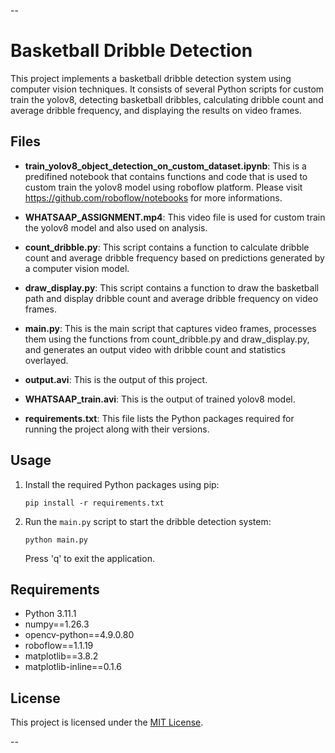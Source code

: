 --

# Basketball Dribble Detection

This project implements a basketball dribble detection system using computer vision techniques. It consists of several Python scripts for custom train the yolov8, detecting basketball dribbles, calculating dribble count and average dribble frequency, and displaying the results on video frames.

## Files

- **train_yolov8_object_detection_on_custom_dataset.ipynb**: This is a predifined notebook that contains functions and code that is used to custom train the yolov8 model using roboflow platform. Please visit https://github.com/roboflow/notebooks for more informations.

- **WHATSAAP_ASSIGNMENT.mp4**: This video file is used for custom train the yolov8 model and also used on analysis.

- **count_dribble.py**: This script contains a function to calculate dribble count and average dribble frequency based on predictions generated by a computer vision model.
  
- **draw_display.py**: This script contains a function to draw the basketball path and display dribble count and average dribble frequency on video frames.

- **main.py**: This is the main script that captures video frames, processes them using the functions from count_dribble.py and draw_display.py, and generates an output video with dribble count and statistics overlayed.

- **output.avi**: This is the output of this project.

- **WHATSAAP_train.avi**: This is the output of trained yolov8 model.

- **requirements.txt**: This file lists the Python packages required for running the project along with their versions.

## Usage

1. Install the required Python packages using pip:

   ```
   pip install -r requirements.txt
   ```

2. Run the `main.py` script to start the dribble detection system:

   ```
   python main.py
   ```

   Press 'q' to exit the application.

## Requirements

- Python 3.11.1
- numpy==1.26.3
- opencv-python==4.9.0.80
- roboflow==1.1.19
- matplotlib==3.8.2
- matplotlib-inline==0.1.6

## License

This project is licensed under the [MIT License](LICENSE).

--